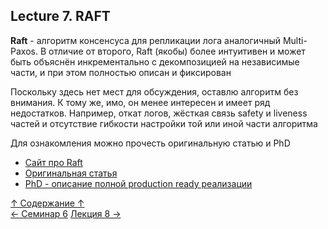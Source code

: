 ## Lecture 7. RAFT

**Raft** - алгоритм консенсуса для репликации лога аналогичный Multi-Paxos. В отличие от второго, Raft (якобы) более интуитивен и может быть объяснён инкрементально с декомпозицией на независимые части, и при этом полностью описан и фиксирован

Поскольку здесь нет мест для обсуждения, оставлю алгоритм без внимания. К тому же, имо, он менее интересен и имеет ряд недостатков. Например, откат логов, жёсткая связь safety и liveness частей и отсутствие гибкости настройки той или иной части алгоритма

Для ознакомления можно прочесть оригинальную статью и PhD
- [Сайт про Raft](https://raft.github.io/)
- [Оригинальная статья](https://raft.github.io/raft.pdf)
- [PhD - описание полной production ready реализации](https://web.stanford.edu/~ouster/cgi-bin/papers/OngaroPhD.pdf)

[↑ Содержание ↑](https://github.com/ddvamp/distributed-db-learning/tree/main/notes/dist-sys-mipt#содержание)\
[← Семинар 6](https://github.com/ddvamp/distributed-db-learning/blob/main/notes/dist-sys-mipt/seminars/seminar-5.md)
[Лекция 8 →](https://github.com/ddvamp/distributed-db-learning/blob/main/notes/dist-sys-mipt/lectures/lecture-8.md)
